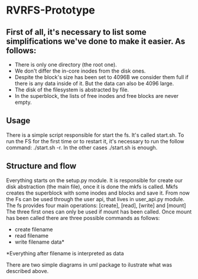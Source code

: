 # RVRFS-Prototype

## First of all, it's necessary to list some simplifications we've done to make it easier. As follows:

- There is only one directory (the root one).
- We don't differ the in-core inodes from the disk ones.
- Despite the block's size has been set to 4096B we consider them full if there is any data inside of it.
But the data can also be 4096 large.
- The disk of the filesystem is abstracted by file.
- In the superblock, the lists of free inodes and free blocks are never empty.

## Usage
There is a simple script responsible for start the fs. It's called start.sh.
To run the FS for the first time or to restart it, it's necessary to run the follow command: ./start.sh -r.
In the other cases ./start.sh is enough.

## Structure and flow
Everything starts on the setup.py module. It is responsible for create our disk abstraction (the main file), once it is done the mkfs is called.
Mkfs creates the superblock with some inodes and blocks and save it.
From now the Fs can be used through the user api, that lives in user_api.py module.
The fs provides four main operations: [create], [read], [write] and [mount]
The three first ones can only be used if mount has been called.
Once mount has been called there are three possible commands as follows:
- create filename
- read filename
- write filename data*

*Everything after filename is interpreted as data

There are two simple diagrams in uml package to ilustrate what was described above.


